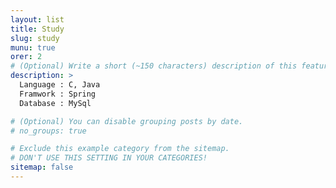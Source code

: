 ```yaml
---
layout: list
title: Study
slug: study
munu: true
orer: 2
# (Optional) Write a short (~150 characters) description of this featured tag.
description: >
  Language : C, Java
  Framwork : Spring
  Database : MySql

# (Optional) You can disable grouping posts by date.
# no_groups: true

# Exclude this example category from the sitemap.
# DON'T USE THIS SETTING IN YOUR CATEGORIES!
sitemap: false
---
```

